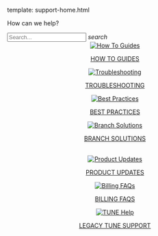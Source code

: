 template: support-home.html

<div class="main-page">
<p class="greeting">How can we help?</p>
  <div class="search-bar">
    <div class="search-input">
      <input type="text" id="algolia-doc-search" name="query" placeholder="Search..." autocapitalize="off" autocorrect="off" autocomplete="off" spellcheck="false" data-md-component="query" data-md-state="active">
      <i class="md-icon material-icons">search</i>
    </div>
  </div>
<center>
<a class="button2 button3"href="https://support.branch.io/support/solutions/folders/6000232535">
	<img src="/_assets/img/pages/main-page/how-to-dot.png" alt="How To Guides"/>
	<p>HOW TO GUIDES</p>
</a>
<a class="button2 button3"href=="https://support.branch.io/support/solutions/folders/6000232536">
	<img src="/_assets/img/pages/main-page/trouble-dot.png" alt="Troubleshooting"/>
	<p>TROUBLESHOOTING</p>
</a>
<a class="button2 button3"href="https://support.branch.io/support/solutions/folders/6000232721">
	<img src="/_assets/img/pages/main-page/best-practices.png" alt="Best Practices"/>
	<p>BEST PRACTICES</p>
</a>
<a class="button2 button3"href="https://support.branch.io/support/solutions/folders/6000232722">
	<img src="/_assets/img/pages/main-page/solutions.png" alt="Branch Solutions"/>
	<p>BRANCH SOLUTIONS</p>
</a>
<br/>
<a class="button2 button3"href="https://support.branch.io/support/solutions/folders/6000232748">
	<img src="/_assets/img/pages/main-page/updates-dot.png" alt="Product Updates"/>
	<p>PRODUCT UPDATES</p>
</a>
<a class="button2 button3"href="https://support.branch.io/support/solutions/folders/6000222496">
	<img src="/_assets/img/pages/main-page/billing-faqs.png" alt="Billing FAQs"/>
	<p>BILLING FAQS</p>
</a>
<a class="button2 button3"href="https://support.branch.io/support/solutions/folders/6000234769">
	<img src="/_assets/img/pages/main-page/tune-help.png" alt="TUNE Help"/>
	<p>LEGACY TUNE SUPPORT</p>
</a>
</center>
